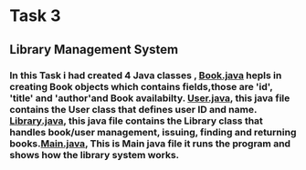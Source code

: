 # Task 3
## Library Management System
### In this Task i had created 4 Java classes , [Book.java](https://github.com/Narayana48/Elevate-Labs/blob/main/Task-3/Book.java) hepls in creating Book objects which contains fields,those are 'id', 'title' and 'author'and Book availabilty. [User.java](https://github.com/Narayana48/Elevate-Labs/blob/main/Task-3/User.java), this java file contains the User class that defines user ID and name. [Library.java](https://github.com/Narayana48/Elevate-Labs/blob/main/Task-3/Library.java), this java file contains the Library class that handles book/user management, issuing, finding and returning books.[Main.java](https://github.com/Narayana48/Elevate-Labs/blob/main/Task-3/Main.java),  This is Main java file it runs the program and shows how the library system works.
